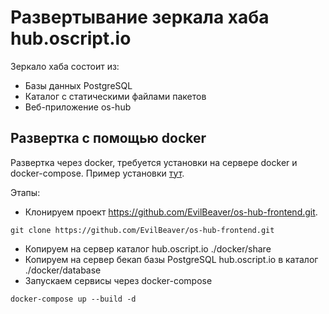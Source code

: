 # Развертывание зеркала хаба hub.oscript.io

Зеркало хаба состоит из:
* Базы данных PostgreSQL
* Каталог с статическими файлами пакетов
* Веб-приложение os-hub

## Развертка с помощью docker

Развертка через docker, требуется установки на сервере docker и docker-compose. Пример установки [тут](https://www.digitalocean.com/community/tutorials/docker-ubuntu-18-04-1-ru).

Этапы:
+ Клонируем проект https://github.com/EvilBeaver/os-hub-frontend.git.
```
git clone https://github.com/EvilBeaver/os-hub-frontend.git
```
+ Копируем на сервер каталог hub.oscript.io ./docker/share
+ Копируем на сервер бекап базы PostgreSQL hub.oscript.io в каталог ./docker/database
+ Запускаем сервисы через docker-compose
```
docker-compose up --build -d
```